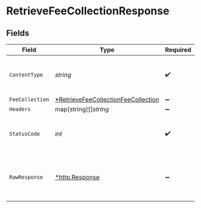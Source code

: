 # RetrieveFeeCollectionResponse


## Fields

| Field                                                                                                | Type                                                                                                 | Required                                                                                             | Description                                                                                          |
| ---------------------------------------------------------------------------------------------------- | ---------------------------------------------------------------------------------------------------- | ---------------------------------------------------------------------------------------------------- | ---------------------------------------------------------------------------------------------------- |
| `ContentType`                                                                                        | *string*                                                                                             | :heavy_check_mark:                                                                                   | HTTP response content type for this operation                                                        |
| `FeeCollection`                                                                                      | [*RetrieveFeeCollectionFeeCollection](../../models/operations/retrievefeecollectionfeecollection.md) | :heavy_minus_sign:                                                                                   | OK                                                                                                   |
| `Headers`                                                                                            | map[string][]*string*                                                                                | :heavy_minus_sign:                                                                                   | N/A                                                                                                  |
| `StatusCode`                                                                                         | *int*                                                                                                | :heavy_check_mark:                                                                                   | HTTP response status code for this operation                                                         |
| `RawResponse`                                                                                        | [*http.Response](https://pkg.go.dev/net/http#Response)                                               | :heavy_minus_sign:                                                                                   | Raw HTTP response; suitable for custom response parsing                                              |